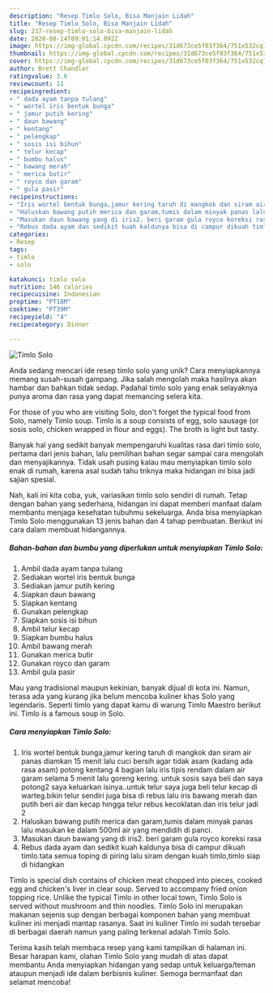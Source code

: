 ```yaml
---
description: "Resep Timlo Solo, Bisa Manjain Lidah"
title: "Resep Timlo Solo, Bisa Manjain Lidah"
slug: 237-resep-timlo-solo-bisa-manjain-lidah
date: 2020-08-14T09:01:14.092Z
image: https://img-global.cpcdn.com/recipes/31d673ce5f03f364/751x532cq70/timlo-solo-foto-resep-utama.jpg
thumbnail: https://img-global.cpcdn.com/recipes/31d673ce5f03f364/751x532cq70/timlo-solo-foto-resep-utama.jpg
cover: https://img-global.cpcdn.com/recipes/31d673ce5f03f364/751x532cq70/timlo-solo-foto-resep-utama.jpg
author: Brett Chandler
ratingvalue: 3.6
reviewcount: 11
recipeingredient:
- " dada ayam tanpa tulang"
- " wortel iris bentuk bunga"
- " jamur putih kering"
- " daun bawang"
- " kentang"
- " pelengkap"
- " sosis isi bihun"
- " telur kecap"
- " bumbu halus"
- " bawang merah"
- " merica butir"
- " royco dan garam"
- " gula pasir"
recipeinstructions:
- "Iris wortel bentuk bunga,jamur kering taruh di mangkok dan siram air panas diamkan 15 menit lalu cuci bersih agar tidak asam (kadang ada rasa asam) potong kentang 4 bagian lalu iris tipis rendam dalam air garam selama 5 menit lalu goreng kering. untuk sosis saya beli dan saya potong2 saya keluarkan isinya..untuk telur saya juga beli telur kecap di warteg.bikin telur sendiri juga bisa di rebus lalu iris bawang merah dan putih beri air dan kecap hingga telur rebus kecoklatan.dan iris telur jadi 2"
- "Haluskan bawang putih merica dan garam,tumis dalam minyak panas lalu masukan ke dalam 500ml air yang mendidih di panci."
- "Masukan daun bawang yang di iris2. beri garam gula royco koreksi rasa"
- "Rebus dada ayam dan sedikit kuah kaldunya bisa di campur dikuah timlo.tata semua toping di piring lalu siram dengan kuah timlo,timlo siap di hidangkan"
categories:
- Resep
tags:
- timlo
- solo

katakunci: timlo solo 
nutrition: 146 calories
recipecuisine: Indonesian
preptime: "PT18M"
cooktime: "PT39M"
recipeyield: "4"
recipecategory: Dinner

---
```



![Timlo Solo](https://img-global.cpcdn.com/recipes/31d673ce5f03f364/751x532cq70/timlo-solo-foto-resep-utama.jpg)

Anda sedang mencari ide resep timlo solo yang unik? Cara menyiapkannya memang susah-susah gampang. Jika salah mengolah maka hasilnya akan hambar dan bahkan tidak sedap. Padahal timlo solo yang enak selayaknya punya aroma dan rasa yang dapat memancing selera kita.

For those of you who are visiting Solo, don&#39;t forget the typical food from Solo, namely Timlo soup. Timlo is a soup consists of egg, solo sausage (or sosis solo, chicken wrapped in flour and eggs). The broth is light but tasty.

Banyak hal yang sedikit banyak mempengaruhi kualitas rasa dari timlo solo, pertama dari jenis bahan, lalu pemilihan bahan segar sampai cara mengolah dan menyajikannya. Tidak usah pusing kalau mau menyiapkan timlo solo enak di rumah, karena asal sudah tahu triknya maka hidangan ini bisa jadi sajian spesial.


Nah, kali ini kita coba, yuk, variasikan timlo solo sendiri di rumah. Tetap dengan bahan yang sederhana, hidangan ini dapat memberi manfaat dalam membantu menjaga kesehatan tubuhmu sekeluarga. Anda bisa menyiapkan Timlo Solo menggunakan 13 jenis bahan dan 4 tahap pembuatan. Berikut ini cara dalam membuat hidangannya.

<!--inarticleads1-->

##### Bahan-bahan dan bumbu yang diperlukan untuk menyiapkan Timlo Solo:

1. Ambil  dada ayam tanpa tulang
1. Sediakan  wortel iris bentuk bunga
1. Sediakan  jamur putih kering
1. Siapkan  daun bawang
1. Siapkan  kentang
1. Gunakan  pelengkap
1. Siapkan  sosis isi bihun
1. Ambil  telur kecap
1. Siapkan  bumbu halus
1. Ambil  bawang merah
1. Gunakan  merica butir
1. Gunakan  royco dan garam
1. Ambil  gula pasir


Mau yang tradisional maupun kekinian, banyak dijual di kota ini. Namun, terasa ada yang kurang jika belum mencoba kuliner khas Solo yang legendaris. Seperti timlo yang dapat kamu di warung Timlo Maestro berikut ini. Timlo is a famous soup in Solo. 

<!--inarticleads2-->

##### Cara menyiapkan Timlo Solo:

1. Iris wortel bentuk bunga,jamur kering taruh di mangkok dan siram air panas diamkan 15 menit lalu cuci bersih agar tidak asam (kadang ada rasa asam) potong kentang 4 bagian lalu iris tipis rendam dalam air garam selama 5 menit lalu goreng kering. untuk sosis saya beli dan saya potong2 saya keluarkan isinya..untuk telur saya juga beli telur kecap di warteg.bikin telur sendiri juga bisa di rebus lalu iris bawang merah dan putih beri air dan kecap hingga telur rebus kecoklatan.dan iris telur jadi 2
1. Haluskan bawang putih merica dan garam,tumis dalam minyak panas lalu masukan ke dalam 500ml air yang mendidih di panci.
1. Masukan daun bawang yang di iris2. beri garam gula royco koreksi rasa
1. Rebus dada ayam dan sedikit kuah kaldunya bisa di campur dikuah timlo.tata semua toping di piring lalu siram dengan kuah timlo,timlo siap di hidangkan


Timlo is special dish contains of chicken meat chopped into pieces, cooked egg and chicken&#39;s liver in clear soup. Served to accompany fried onion topping rice. Unlike the typical Timlo in other local town, Timlo Solo is served without mushroom and thin noodles. Timlo Solo ini merupakan makanan sejenis sup dengan berbagai komponen bahan yang membuat kuliner ini menjadi mantap rasanya. Saat ini kuliner Timlo ini sudah tersebar di berbagai daerah namun yang paling terkenal adalah Timlo Solo. 

Terima kasih telah membaca resep yang kami tampilkan di halaman ini. Besar harapan kami, olahan Timlo Solo yang mudah di atas dapat membantu Anda menyiapkan hidangan yang sedap untuk keluarga/teman ataupun menjadi ide dalam berbisnis kuliner. Semoga bermanfaat dan selamat mencoba!
